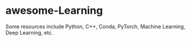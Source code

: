 # awesome-Learning
Some resources include Python, C++, Conda, PyTorch, Machine Learning, Deep Learning,  etc.
